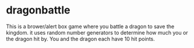 # dragonbattle

This is a brower/alert box game where you battle a dragon to save the kingdom.  it uses random number generators to determine how much you or the dragon hit by.  You and the dragon each have 10 hit points. 
